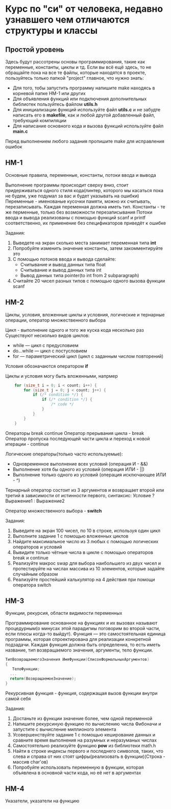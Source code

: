 # Курс по "си" от человека, недавно узнавшего чем отличаются структуры и классы

## Простой уровень
Здесь будут рассотрены основы программирования, такие как переменные, константы, циклы и тд. Если вы всё ещё здесь, то не обращайте пока на все те файлы, которые находятся в проекте, пользуйтесь только папкой "project" главное, что нужно знать:
* Для того, тобы запустить программу напишите make находясь в корневой папке HM-1 или других
* Для объявления функций или подключения дополнительных библиотек пользуйтесь файлом **utils.h**
* Для инициализации функций используйте файл **utils.c** и не забудте написать его в **makefile**, как и любой другой добавленный файл, требующий компиляции
* Для написание основного кода и вызова функций используйте файл **main.c**

Перед выполнением любого задания пропишите make для исправления ошибок

## HM-1
Основные правила, переменные, константы, потоки ввода и вывода

Выполнение программы происходит сверху вниз, стоит придерживаться одного стиля кода(линтер, которого мы касаться пока не будем, уже подумал за вас и будет указывать на ошибки)
Переменные - именованые кусочки памяти, можно их считывать, перезаписывать. Каждая переменная должна иметь тип.
Константы - те же перменные, только без возможности перезаписывания
Потоки ввода и вывода реализованы с помощью функций scanf и printf соответственно, их применение без спецификаторов приведёт к ошибке

Задания:
1. Выведете на экран сколько места занимает переменная типа **int**
1. Попробуйте изменить значение константы, затем закомментируйте это
1. С помощью потоков ввода и вывода сделайте:
    * Считывание и вывод данных типа float
    * Считывание и вывод данных типа int
    * Вывод данных типа pointer(to int from 2 subparagraph)
1. Считайте 20 чисел разных типов с помощью одного вызова функции scanf

## HM-2
Циклы, условия, вложенные циклы и условния, логические и тернарные операции, оператор множественного выбора

Цикл - выполнение одного и того же куска кода несколько раз
Существуют несколько видов циклов:
* while — цикл с предусловием
* do…while — цикл с постусловием
* for — параметрический цикл (цикл с заданным числом повторений)

Условия обозначаются оператором **if** 

Циклы и условия могу быть вложенными, напрмер
```c
    for (size_t i = 0; i < count; i++) {
        for (size_t j = 0; j < count; j++) {
            if (/* condition */) {
                if (/* condition */) {
                    /* code */
                }
            }
        }
    }
```

Операторы break continue
Оператор прерывания цикла - break
Оператор пропуска последующей части цикла и переход к новой итерации - continue

Логические операторы(только часто используемые):
* Одновременное выполнение всех условий (операция И - &&)
* Выполнение хотя бы одного из условий (операция ИЛИ - ||)
* Выполнение только одного из условий (операция исключающее ИЛИ - ^)

Тернарный оператор состоит из 3 аргументов и возвращает второй или третий в зависимости от истинности первого, синтаксис:
    Условие ? Выражение1 : Выражение2

Оператор множественного выбора - **switch**

Задания:
1. Выведите на экран 100 чисел, по 10 в строке, используя один цикл
1. Выполните задание 1 с помощью вложенных циклов
1. Найдите максимальное число из 3 любых с помощью логических операторов и условий
1. Вывидите только чётные числа в цикле с помощью операторов break и continue
1. Реализуйте макрос swap для выбора наибольшего из двух чисел и протестируйте на числах массива из 10 элементов, которые задайте случайным образом
1. Реализуйте простейший калькулятор на 4 действия при помощи оператора switch

## HM-3
Функции, рекурсия, области видимости переменных

Программирование основанное на функциях и их вызовах называют процедурным(о минусах этой парадигмы поговорим во второй части, если плюсы когда-то выйдут). Функция — это самостоятельная единица программы, которая спроектирована для реализации конкретной подзадачи.
Каждая функция должна быть определениа, то есть иметь название, тип возвращаемого значения, аргументы, тело функции.
```c
ТипВозвращаемогоЗначения ИмяФункции(СписокФормальныхАргументов)
{
   ТелоФункции;
  ...
  return(ВозвращаемоеЗначение);
}
```

Рекурсивная функция - функция, содержащая вызов функции внутри самой себя

Задания:
1. Достаньте из функции значение более, чем одной переменной
1. Напишите рекурсиную функцию по вычислению числа Фибоначи и запустите с вычисление миллионого элемента
1. Усовершенствуйте задание 1 с помощью кеширование данных и сравните время выполнения на разумных и неразуманых числах
1. Самостоятельно реализуйте функцию **pow** из библиотеки math.h
1. Найти в строке индексы первого и последнего символов, таких, что слева и справа от них стоят цифры(реализовать в функции)(Строка - массив char'ов)
1. Попробуйте использовать переменную в функции, которая объявлена в основной части кода, но её нет в аргументах


## HM-4
Указатели, указатели на функцию
